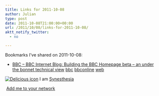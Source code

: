 ```yaml
---
title: Links for 2011-10-08
author: Julian
type: post
date: 2011-10-08T21:00:00+00:00
url: /2011/10/08/links-for-2011-10-08/
aktt_notify_twitter:
  - no

---
```

Bookmarks I&#8217;ve shared on 2011-10-08:

  * [BBC &#8211; BBC Internet Blog: Building the BBC Homepage beta &#8211; an under the bonnet technical view][1] 
     [bbc][2]  [bbconline][3]  [web][4] </li> </ul> 
    
    <p class="deliciouslink">
      <a href="http://del.icio.us/synesthesia" title="See all my bookmarks on del.icio.us"><img src="https://www.synesthesia.co.uk/images/deliciousicon.jpg" alt="Delicious icon" /></a>&nbsp;I am <a href="http://del.icio.us/synesthesia" title="See all my bookmarks on del.icio.us">Synesthesia</a>
    </p>
    
    <p class="deliciouslink">
      <a href="http://del.icio.us/network?add=synesthesia" title="Add me to your del.icio.us network"><img src="https://www.synesthesia.co.uk/images/add.gif" alt="" /></a>&nbsp;<a href="http://del.icio.us/network?add=synesthesia" title="Add me to your del.icio.us network">Add me to your network</a>
    </p>

 [1]: http://www.bbc.co.uk/blogs/bbcinternet/2011/10/bbc_homepage_beta_software_technical.html
 [2]: http://www.delicious.com/synesthesia/+bbc
 [3]: http://www.delicious.com/synesthesia/+bbconline
 [4]: http://www.delicious.com/synesthesia/+web
